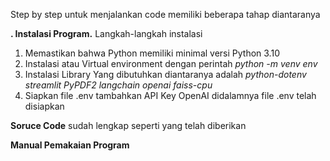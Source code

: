Step by step untuk menjalankan code memiliki beberapa tahap diantaranya

**. Instalasi Program.** Langkah-langkah instalasi
1. Memastikan bahwa Python memiliki minimal versi Python 3.10
2. Instalasi atau Virtual environment dengan perintah  _python -m venv env_
3. Instalasi Library Yang dibutuhkan diantaranya adalah _python-dotenv streamlit PyPDF2 langchain openai faiss-cpu_
4. Siapkan file .env tambahkan API Key OpenAI didalamnya file .env telah disiapkan

**Soruce Code** sudah lengkap seperti yang telah diberikan 

**Manual Pemakaian Program**

   
